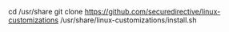 cd /usr/share
git clone https://github.com/securedirective/linux-customizations
/usr/share/linux-customizations/install.sh
